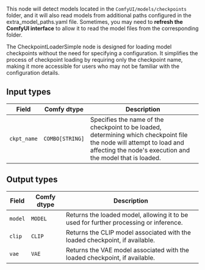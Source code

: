 This node will detect models located in the `ComfyUI/models/checkpoints` folder, and it will also read models from additional paths configured in the extra_model_paths.yaml file. Sometimes, you may need to **refresh the ComfyUI interface** to allow it to read the model files from the corresponding folder.


The CheckpointLoaderSimple node is designed for loading model checkpoints without the need for specifying a configuration. It simplifies the process of checkpoint loading by requiring only the checkpoint name, making it more accessible for users who may not be familiar with the configuration details.
## Input types

| Field     | Comfy dtype | Description                                                                       |
|-----------|-------------|-----------------------------------------------------------------------------------|
| `ckpt_name`| `COMBO[STRING]` | Specifies the name of the checkpoint to be loaded, determining which checkpoint file the node will attempt to load and affecting the node's execution and the model that is loaded. |

## Output types

| Field | Comfy dtype | Description                                                              |
|-------|-------------|--------------------------------------------------------------------------|
| `model` | `MODEL` | Returns the loaded model, allowing it to be used for further processing or inference. |
| `clip`  | `CLIP`     | Returns the CLIP model associated with the loaded checkpoint, if available. |
| `vae`   | `VAE`      | Returns the VAE model associated with the loaded checkpoint, if available. |